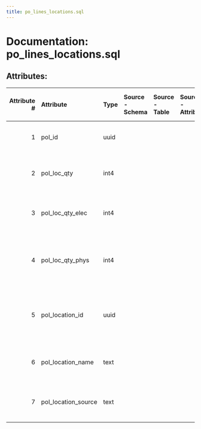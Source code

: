 ```yaml
---
title: po_lines_locations.sql
---
```

# Documentation: po_lines_locations.sql

## Attributes:

|   Attribute # | Attribute           | Type   | Source - Schema   | Source - Table   | Source - Attribute   | Source - Type   | Source - Multiple values   | Aggregation   | Description                                                                                 | Notes   |
|--------------:|:--------------------|:-------|:------------------|:-----------------|:---------------------|:----------------|:---------------------------|:--------------|:--------------------------------------------------------------------------------------------|:--------|
|             1 | pol_id              | uuid   |                   |                  |                      |                 |                            |               | UUID identifying this purchase order line                                                   |         |
|             2 | pol_loc_qty         | int4   |                   |                  |                      |                 |                            |               | Combined/total quantity of physical and electronic items                                    |         |
|             3 | pol_loc_qty_elec    | int4   |                   |                  |                      |                 |                            |               | Quantity of electronic items in this purchase order line                                    |         |
|             4 | pol_loc_qty_phys    | int4   |                   |                  |                      |                 |                            |               | Quantity of physical items or resources of "Other" order format in this purchase order line |         |
|             5 | pol_location_id     | uuid   |                   |                  |                      |                 |                            |               | UUID of the (inventory) location record or Holding UUID associated with order line          |         |
|             6 | pol_location_name   | text   |                   |                  |                      |                 |                            |               | Name of the location associated with pol_location_id                                        |         |
|             7 | pol_location_source | text   |                   |                  |                      |                 |                            |               | Source of the location associated with pol_location_id                                      |         |